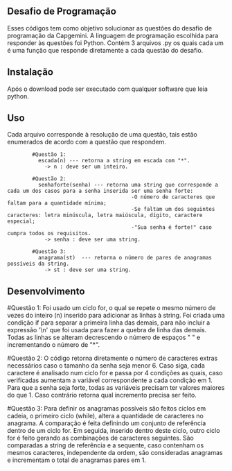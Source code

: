 ## Desafio de Programação
Esses códigos tem como objetivo solucionar as questões do desafio de programação da Capgemini. A linguagem de programação escolhida para responder às questões foi Python. Contém 3 arquivos .py os quais cada um é uma função que responde diretamente a cada questão do desafio.

## Instalação
Após o download pode ser executado com qualquer software que leia python.

## Uso
Cada arquivo corresponde à resolução de uma questão, tais estão enumerados de acordo com a questão que respondem.

            #Questão 1:
              escada(n) --- retorna a string em escada com "*".
                -> n : deve ser um inteiro.
                
            #Questão 2:
              senhaforte(senha) --- retorna uma string que corresponde a cada um dos casos para a senha inserida ser uma senha forte: 
                                            -O número de caracteres que faltam para a quantidade mínima;
                                            -Se faltam um dos seguintes caracteres: letra minúscula, letra maiúscula, dígito, caractere especial;
                                            -"Sua senha é forte!" caso cumpra todos os requisitos.
                -> senha : deve ser uma string.
                
            #Questão 3:
              anagrama(st)  --- retorna o número de pares de anagramas possíveis da string.
                -> st : deve ser uma string.
              
            
## Desenvolvimento
#Questão 1:
Foi usado um ciclo for, o qual se repete o mesmo número de vezes do inteiro (n) inserido para adicionar as linhas à string. Foi criada uma condição if para separar a primeira linha das demais, para não incluir a expressão '\n' que foi usada para fazer a quebra de linha das demais. Todas as linhas se alteram decrescendo o número de espaços " " e incrementando o número de "*".

#Questão 2:
O código retorna diretamente o número de caracteres extras necessários caso o tamanho da senha seja menor 6. Caso siga, cada caractere é analisado num ciclo for e passa por 4 condições as quais, caso verificadas aumentam a variável correspondente a cada condição em 1. Para que a senha seja forte, todas as variáveis precisam ter valores maiores do que 1. Caso contrário retorna qual incremento precisa ser feito.

#Questão 3:
Para definir os anagramas possíveis são feitos ciclos em cadeia, o primeiro ciclo (while), altera a quantidade de caracteres no anagrama. A comparação é feita definindo um conjunto de referência dentro de um ciclo for. Em seguida, inserido dentro deste ciclo, outro ciclo for é feito gerando as combinações de caracteres seguintes. São comparadas a string de referência e a sequente, caso contenham os mesmos caracteres, independente da ordem, são consideradas anagramas e incrementam o total de anagramas pares em 1. 

